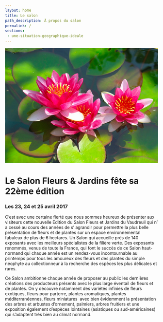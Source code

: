 ```yaml
---
layout: home
title: Le salon
path_description: À propos du salon
permalink: /
sections:
 - une-situation-geographique-ideale
---
```


![Visuel 2018 Salon Fleurs & Jardin](01_index/medias/visuel-2018.jpg)

<!-- figure -->

# Le Salon Fleurs & Jardins fête sa 22ème édition
### Les 23, 24 et 25 avril 2017

C’est avec une certaine fierté que nous sommes heureux de présenter aux visiteurs cette nouvelle Edition  du Salon Fleurs et Jardins du Vaudreuil qui n’ a cessé au cours des années de s’ agrandir  pour permettre la plus belle présentation de fleurs et de plantes sur un espace environnemental fabuleux de plus de 6 hectares. Un Salon qui accueille près de 140 exposants avec les meilleurs spécialistes de la filière verte. Des exposants renommés, venus de toute la France, qui font le succès de ce Salon haut-normand qui chaque année est un rendez-vous incontournable au printemps pour tous les amoureux des fleurs et des plantes du simple néophyte au collectionneur à la recherche des espèces les plus délicates et rares. 

Ce Salon ambitionne chaque année de proposer au public les dernières créations des producteurs présents avec le plus large éventail de fleurs et de plantes. On y découvre notamment des variétés infinies de fleurs exotiques, fleurs pour parterre, plantes aromatiques, plantes méditerranéennes,  fleurs miniatures  avec bien évidemment la présentation des arbres et arbustes d’ornement, palmiers, arbres fruitiers et une exposition également d’espèces lointaines (asiatiques ou sud-américaines) qui s’adaptent très bien au climat normand.
